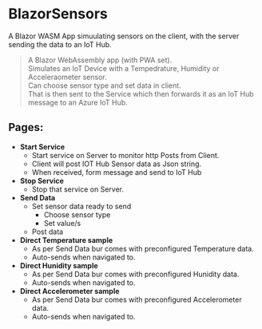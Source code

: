 # BlazorSensors
A Blazor WASM App simuulating sensors on the client, with the server sending the data to an IoT Hub.

> A Blazor WebAssembly app (with PWA set).  
Simulates an IoT Device with a Tempedrature, Humidity or Acceleraometer sensor.  
Can choose sensor type and set data in client.  
That is then sent to the Service which then forwards it as an IoT Hub message to an Azure IoT Hub.  

## Pages:
- **Start Service**
  - Start service on Server to monitor http Posts from Client.
  - Client will post IOT Hub Sensor data as Json string.
  - When received, form message and send to IoT Hub
- **Stop Service**
  - Stop that service on Server.
- **Send Data**
  - Set sensor data ready to send
    - Choose sensor type
    - Set value/s
  - Post data
- **Direct Temperature sample**
  - As per Send Data bur comes with preconfigured Temperature data.
  - Auto-sends when navigated to.
- **Direct Hunidity sample**
  - As per Send Data bur comes with preconfigured Hunidity data.
  - Auto-sends when navigated to.
- **Direct Accelerometer sample**
  - As per Send Data bur comes with preconfigured Accelerometer data.
  - Auto-sends when navigated to.
